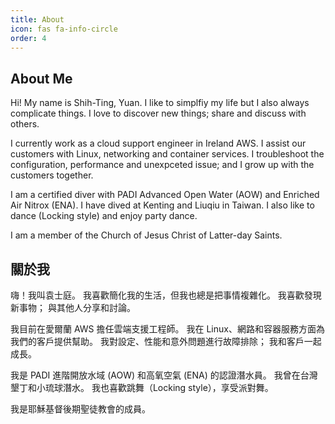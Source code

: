 ```yaml
---
title: About
icon: fas fa-info-circle
order: 4
---
```


## About Me

Hi! My name is Shih-Ting, Yuan. I like to simplfiy my life but I also always complicate things. I love to discover new things; share and discuss with others.

I currently work as a cloud support engineer in Ireland AWS. I assist our customers with Linux, networking and container services. I troubleshoot the configuration, performance and unexpceted issue; and I grow up with the customers together.

I am a certified diver with PADI Advanced Open Water (AOW) and Enriched Air Nitrox (ENA). I have dived at Kenting and Liuqiu in Taiwan. I also like to dance (Locking style) and enjoy party dance.

I am a member of the Church of Jesus Christ of Latter-day Saints.

## 關於我

嗨！我叫袁士庭。 我喜歡簡化我的生活，但我也總是把事情複雜化。 我喜歡發現新事物； 與其他人分享和討論。

我目前在愛爾蘭 AWS 擔任雲端支援工程師。 我在 Linux、網路和容器服務方面為我們的客戶提供幫助。 我對設定、性能和意外問題進行故障排除； 我和客戶一起成長。

我是 PADI 進階開放水域 (AOW) 和高氧空氣 (ENA) 的認證潛水員。 我曾在台灣墾丁和小琉球潛水。 我也喜歡跳舞（Locking style），享受派對舞。

我是耶穌基督後期聖徒教會的成員。
